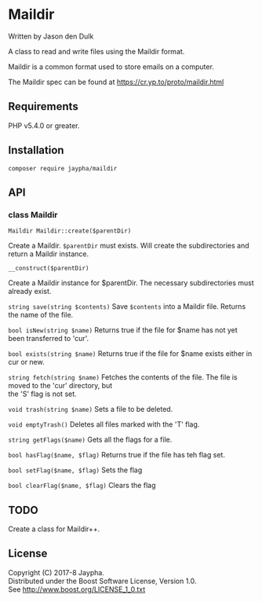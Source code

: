 # Maildir

Written by Jason den Dulk

A class to read and write files using the Maildir format.

Maildir is a common format used to store emails on a computer.

The Maildir spec can be found at https://cr.yp.to/proto/maildir.html

## Requirements

PHP v5.4.0 or greater.

## Installation

```
composer require jaypha/maildir
```

## API

### class Maildir

`Maildir Maildir::create($parentDir)`

Create a Maildir. `$parentDir` must exists. Will create the subdirectories and  
return a Maildir instance.

`__construct($parentDir)`

Create a Maildir instance for $parentDir. The necessary subdirectories must
already exist.

`string save(string $contents)`
Save `$contents` into a Maildir file. Returns the name of the file.

`bool isNew(string $name)`
Returns true if the file for $name has not yet been transferred to 'cur'.

`bool exists(string $name)`
Returns true if the file for $name exists either in cur or new.

`string fetch(string $name)`
Fetches the contents of the file. The file is moved to the 'cur' directory, but  
the 'S' flag is not set.

`void trash(string $name)`
Sets a file to be deleted.

`void emptyTrash()`
Deletes all files marked with the 'T' flag.

`string getFlags($name)`
Gets all the flags for a file.

`bool hasFlag($name, $flag)`
Returns true if the file has teh flag set.

`bool setFlag($name, $flag)`
Sets the flag

`bool clearFlag($name, $flag)`
Clears the flag

## TODO

Create a class for Maildir++.

## License

Copyright (C) 2017-8 Jaypha.  
Distributed under the Boost Software License, Version 1.0.  
See http://www.boost.org/LICENSE_1_0.txt

